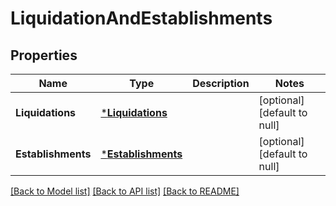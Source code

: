 # LiquidationAndEstablishments

## Properties
Name | Type | Description | Notes
------------ | ------------- | ------------- | -------------
**Liquidations** | [***Liquidations**](Liquidations.md) |  | [optional] [default to null]
**Establishments** | [***Establishments**](Establishments.md) |  | [optional] [default to null]

[[Back to Model list]](../README.md#documentation-for-models) [[Back to API list]](../README.md#documentation-for-api-endpoints) [[Back to README]](../README.md)

